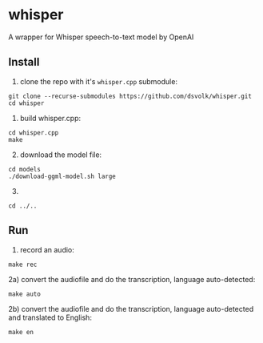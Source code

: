 # whisper
A wrapper for Whisper speech-to-text model by OpenAI

## Install
1) clone the repo with it's `whisper.cpp` submodule:
```
git clone --recurse-submodules https://github.com/dsvolk/whisper.git
cd whisper
```

1) build whisper.cpp:
```
cd whisper.cpp
make
```

2) download the model file:
```
cd models
./download-ggml-model.sh large
```

3) 
```
cd ../..
```

## Run
1) record an audio:
```
make rec
```

2a) convert the audiofile and do the transcription, language auto-detected:
```
make auto
```

2b) convert the audiofile and do the transcription, language auto-detected and translated to English:
```
make en
```
